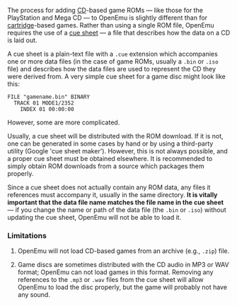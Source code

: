 The process for adding [CD](http://en.wikipedia.org/wiki/Compact_disc)-based game ROMs — like those for the PlayStation and Mega CD — to OpenEmu is slightly different than for [cartridge](http://en.wikipedia.org/wiki/ROM_cartridge)-based games. Rather than using a single ROM file, OpenEmu requires the use of a [cue sheet](http://en.wikipedia.org/wiki/Cue_sheet_%28computing%29) — a file that describes how the data on a CD is laid out.

A cue sheet is a plain-text file with a `.cue` extension which accompanies one or more data files (in the case of game ROMs, usually a `.bin` or `.iso` file) and describes how the data files are used to represent the CD they were derived from. A very simple cue sheet for a game disc might look like this:

```
FILE "gamename.bin" BINARY
  TRACK 01 MODE1/2352
    INDEX 01 00:00:00
```

However, some are more complicated.

Usually, a cue sheet will be distributed with the ROM download. If it is not, one can be generated in some cases by hand or by using a third-party utility (Google 'cue sheet maker'). However, this is not always possible, and a proper cue sheet must be obtained elsewhere. It is recommended to simply obtain ROM downloads from a source which packages them properly.

Since a cue sheet does not actually contain any ROM data, any files it references must accompany it, usually in the same directory. **It is vitally important that the data file name matches the file name in the cue sheet** — if you change the name or path of the data file (the `.bin` or `.iso`) without updating the cue sheet, OpenEmu will not be able to load it.

### Limitations

1. OpenEmu will not load CD-based games from an archive (e.g., `.zip`) file.

2. Game discs are sometimes distributed with the CD audio in MP3 or WAV format; OpenEmu can not load games in this format. Removing any references to the `.mp3` or `.wav` files from the cue sheet will allow OpenEmu to load the disc properly, but the game will probably not have any sound.